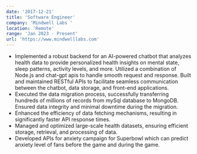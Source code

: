 ```yaml
---
date: '2017-12-21'
title: 'Software Engineer'
company: 'Mindwell Labs '
location: 'Remote'
range: 'Jan 2023 - Present'
url: 'https://www.mindwelllabs.com'
---
```


- Implemented a robust backend for an AI-powered chatbot that analyzes health data to provide personalized health insights on mental state, sleep patterns, activity levels, and more. Utilized a combination of Node.js and chat-gpt apis to handle smooth request and response. Built and maintained RESTful APIs to facilitate seamless communication between the chatbot, data storage, and front-end applications. 
- Executed the data migration process, successfully transferring hundreds of millions of records from mySql database to MongoDB. Ensured data integrity and minimal downtime during the migration.
- Enhanced the efficiency of data fetching mechanisms, resulting in significantly faster API response times.
- Managed and optimized large-scale health datasets, ensuring efficient storage, retrieval, and processing of data.
- Developed APIs for anxiety campaign for Superbowl which can predict anxiety level of fans before the game and during the game.
